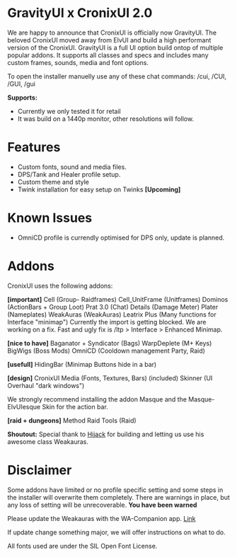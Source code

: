 # GravityUI x CronixUI 2.0

We are happy to announce that CronixUI is officially now GravityUI. The beloved CronixUI moved away from ElvUI and build a high performant version of the CronixUI.
GravityUI is a full UI option build ontop of multiple popular addons. It supports all classes and specs and includes many custom frames, sounds, media and font options.

To open the installer manuelly use any of these chat commands: /cui, /CUI, /GUI, /gui

**Supports:**

-   Currently we only tested it for retail
-   It was build on a 1440p monitor, other resolutions will follow.

# Features

-   Custom fonts, sound and media files.
-   DPS/Tank and Healer profile setup.
-   Custom theme and style
-   Twink installation for easy setup on Twinks **[Upcoming]**

# Known Issues

-   OmniCD profile is currendly optimised for DPS only, update is planned.

# Addons

CronixUI uses the following addons:

**[important]**
Cell (Group- Raidframes) 
Cell_UnitFrame (Unitframes)
Dominos (ActionBars + Group Loot) 
Prat 3.0 (Chat) 
Details (Damage Meter) 
Plater (Nameplates) 
WeakAuras (WeakAuras)
Leatrix Plus (Many functions for Interface "minimap")  Currently the import is getting blocked. We are working on a fix. Fast and ugly fix is /ltp > Interface > Enhanced Minimap. 

**[nice to have]**
Baganator + Syndicator (Bags) 
WarpDeplete (M+ Keys) 
BigWigs (Boss Mods) 
OmniCD (Cooldown management Party, Raid) 

**[usefull]**
HidingBar (Minimap Buttons hide in a bar) 

**[design]**
CronixUI Media (Fonts, Textures, Bars) (included)
Skinner (UI Overhaul "dark windows") 

We strongly recommend installing the addon Masque and the Masque-ElvUIesque Skin for the action bar.

**[raid + dungeons]**
Method Raid Tools (Raid)

**Shoutout:**
Special thank to [Hijack](https://wago.io/p/iamhijack) for building and letting us use his awesome class Weakauras.

# Disclaimer

Some addons have limited or no profile specific setting and some steps in the installer will overwrite them completely. There are warnings in place, but any loss of setting will be unrecoverable. **You have been warned**

Please update the Weakauras with the WA-Companion app. [Link](https://weakauras.wtf/)

If update change something major, we will offer instructions on what to do.

All fonts used are under the SIL Open Font License. 
